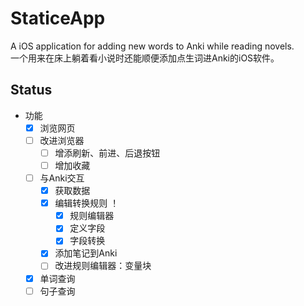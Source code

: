 #  StaticeApp

A iOS application for adding new words to Anki while reading novels.  
一个用来在床上躺着看小说时还能顺便添加点生词进Anki的iOS软件。

## Status

- 功能
  - [x] 浏览网页
  - [ ] 改进浏览器
    - [ ] 增添刷新、前进、后退按钮
    - [ ] 增加收藏
  - [ ] 与Anki交互
    - [x] 获取数据
    - [x] 编辑转换规则 ！
      - [x] 规则编辑器
      - [x] 定义字段
      - [x] 字段转换
    - [x] 添加笔记到Anki
    - [ ] 改进规则编辑器：变量块
  - [x] 单词查询
  - [ ] 句子查询
